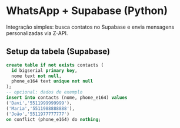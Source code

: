 # WhatsApp + Supabase (Python)

Integração simples: busca contatos no Supabase e envia mensagens personalizadas via Z-API.

## Setup da tabela (Supabase)
```sql
create table if not exists contacts (
  id bigserial primary key,
  nome text not null,
  phone_e164 text unique not null
);
-- opcional: dados de exemplo
insert into contacts (nome, phone_e164) values
('Davi','5511999999999'),
('Maria','5511988888888'),
('João','5511977777777')
on conflict (phone_e164) do nothing;
